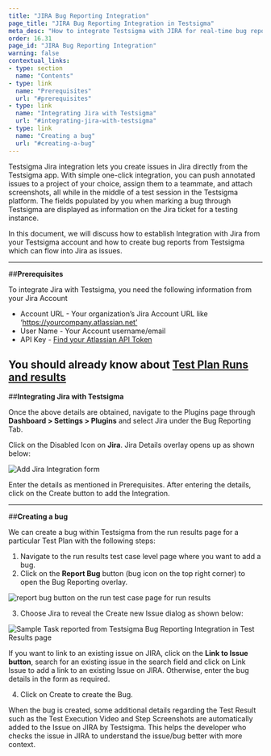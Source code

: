 ```yaml
---
title: "JIRA Bug Reporting Integration"
page_title: "JIRA Bug Reporting Integration in Testsigma"
meta_desc: "How to integrate Testsigma with JIRA for real-time bug reporting during Test Runs"
order: 16.31
page_id: "JIRA Bug Reporting Integration"
warning: false
contextual_links:
- type: section
  name: "Contents"
- type: link
  name: "Prerequisites"
  url: "#prerequisites"
- type: link
  name: "Integrating Jira with Testsigma"
  url: "#integrating-jira-with-testsigma"
- type: link
  name: "Creating a bug"
  url: "#creating-a-bug"
---
```

Testsigma Jira integration lets you create issues in Jira directly from the Testsigma app. With simple one-click integration, you can push annotated issues to a project of your choice, assign them to a teammate, and attach screenshots, all while in the middle of a test session in the Testsigma platform. The fields populated by you when marking a bug through Testsigma are displayed as information on the Jira ticket for a testing instance.

In this document, we will discuss how to establish Integration with Jira from your Testsigma account and how to create bug reports from Testsigma which can flow into Jira as issues.

---
##**Prerequisites**

To integrate Jira with Testsigma, you need the following information from your Jira Account
* Account URL - Your organization’s Jira Account URL like ‘https://yourcompany.atlassian.net’
 * User Name - Your Account username/email
 * API Key - [Find your Atlassian API Token](https://support.atlassian.com/atlassian-account/docs/manage-api-tokens-for-your-atlassian-account/)

You should already know about [Test Plan Runs and results](https://testsigma.com/docs/runs/test-plan-executions/)
---
##**Integrating Jira with Testsigma**

Once the above details are obtained, navigate to the Plugins page through **Dashboard > Settings > Plugins** and select Jira under the Bug Reporting Tab.

Click on the Disabled Icon on **Jira**. Jira Details overlay opens up as shown below:

![Add Jira Integration form](https://docs.testsigma.com/images/jira/add-jira-integration-form.png)

Enter the details as mentioned in Prerequisites. After entering the details, click on the Create button to add the Integration.

---
##**Creating a bug**

We can create a bug within Testsigma from the run results page for a particular Test Plan with the following steps:

  1.  Navigate to the run results test case level page where you want to add a bug.
  2.  Click on the **Report Bug** button (bug icon on the top right corner) to open the Bug Reporting   overlay.

![report bug button on the run test case page for run results](https://docs.testsigma.com/images/jira/run-results-test-case-page-report-bug-button.png)

  3. Choose Jira to reveal the Create new Issue dialog as shown below: 

  ![Sample Task reported from Testsigma Bug Reporting Integration in Test Results page](https://docs.testsigma.com/images/jira/plugins-bug-reporting-create-bug-jira.png)

  If you want to link to an existing issue on JIRA, click on the **Link to Issue button**, search for an existing issue in the search field and click on Link Issue to add a link to an existing Issue on JIRA. Otherwise, enter the bug details in the form as required.
  
  4. Click on Create to create the Bug.

  When the bug is created, some additional details regarding the Test Result such as the Test Execution Video and Step Screenshots are automatically added to the Issue on JIRA by Testsigma. This helps the developer who checks the issue in JIRA to understand the issue/bug better with more context.

